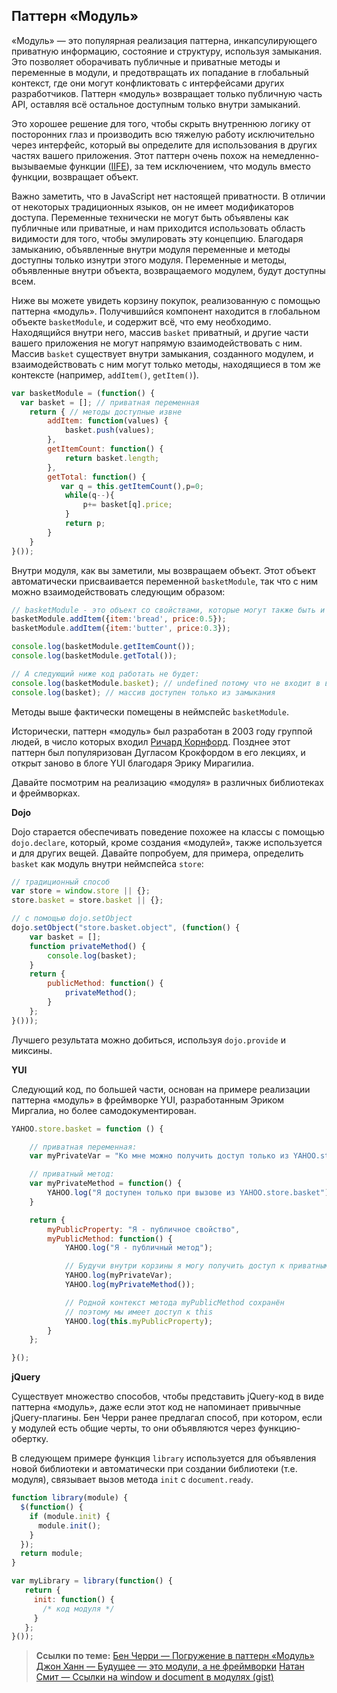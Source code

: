 ## Паттерн «Модуль»

«Модуль» — это популярная реализация паттерна, инкапсулирующего приватную
информацию, состояние и структуру, используя замыкания. Это позволяет оборачивать
публичные и приватные методы и переменные в модули, и предотвращать их
попадание в глобальный контекст, где они могут конфликтовать с интерфейсами
других разработчиков. Паттерн «модуль» возвращает только публичную часть API,
оставляя всё остальное доступным только внутри замыканий.

Это хорошее решение для того, чтобы скрыть внутреннюю логику от посторонних глаз и
производить всю тяжелую работу исключительно через интерфейс, который вы определите
для использования в других частях вашего приложения. Этот паттерн очень похож на
немедленно-вызываемые функции ([IIFE][3]), за тем исключением, что модуль вместо
функции, возвращает объект.

Важно заметить, что в JavaScript нет настоящей приватности. В отличии от некоторых
традиционных языков, он не имеет модификаторов доступа. Переменные технически
не могут быть объявлены как публичные или приватные, и нам приходится использовать
область видимости для того, чтобы эмулировать эту концепцию. Благодаря замыканию,
объявленные внутри модуля переменные и методы доступны только изнутри этого модуля.
Переменные и методы, объявленные внутри объекта, возвращаемого модулем, будут
доступны всем.

Ниже вы можете увидеть корзину покупок, реализованную с помощью паттерна «модуль».
Получившийся компонент находится в глобальном объекте `basketModule`, и содержит
всё, что ему необходимо. Находящийся внутри него, массив `basket` приватный,
и другие части вашего приложения не могут напрямую взаимодействовать с ним.
Массив `basket` существует внутри замыкания, созданного модулем, и
взаимодействовать с ним могут только методы, находящиеся в том же контексте
(например, `addItem()`, `getItem()`).


```javascript
var basketModule = (function() {
  var basket = []; // приватная переменная
    return { // методы доступные извне
        addItem: function(values) {
            basket.push(values);
        },
        getItemCount: function() {
            return basket.length;
        },
        getTotal: function() {
           var q = this.getItemCount(),p=0;
            while(q--){
                p+= basket[q].price;
            }
            return p;
        }
    }
}());
```

Внутри модуля, как вы заметили, мы возвращаем объект. Этот объект автоматически
присваивается переменной `basketModule`, так что с ним можно взаимодействовать
следующим образом:

```javascript
// basketModule - это объект со свойствами, которые могут также быть и методами:
basketModule.addItem({item:'bread', price:0.5});
basketModule.addItem({item:'butter', price:0.3});

console.log(basketModule.getItemCount());
console.log(basketModule.getTotal());

// А следующий ниже код работать не будет:
console.log(basketModule.basket); // undefined потому что не входит в возвращаемый объект
console.log(basket); // массив доступен только из замыкания
```

Методы выше фактически помещены в неймспейс `basketModule`.

Исторически, паттерн «модуль» был разработан в 2003 году группой людей, в число
которых входил [Ричард Корнфорд][4]. Позднее этот паттерн был популяризован
Дугласом Крокфордом в его лекциях, и открыт заново в блоге YUI благодаря Эрику
Мирагилиа.

Давайте посмотрим на реализацию «модуля» в различных библиотеках и фреймворках.

**Dojo**

Dojo старается обеспечивать поведение похожее на классы с помощью `dojo.declare`,
который, кроме создания «модулей», также используется и для других вещей.
Давайте попробуем, для примера, определить `basket` как модуль внутри неймспейса
`store`:

```javascript
// традиционный способ
var store = window.store || {};
store.basket = store.basket || {};

// с помощью dojo.setObject
dojo.setObject("store.basket.object", (function() {
    var basket = [];
    function privateMethod() {
        console.log(basket);
    }
    return {
        publicMethod: function() {
            privateMethod();
        }
    };
}()));
```

Лучшего результата можно добиться, используя `dojo.provide` и миксины.


**YUI**

Следующий код, по большей части, основан на примере реализации паттерна
«модуль» в фреймворке YUI, разработанным Эриком Миргалиа, но более
самодокументирован.

```javascript
YAHOO.store.basket = function () {

    // приватная переменная:
    var myPrivateVar = "Ко мне можно получить доступ только из YAHOO.store.basket.";

    // приватный метод:
    var myPrivateMethod = function() {
        YAHOO.log("Я доступен только при вызове из YAHOO.store.basket");
    }

    return {
        myPublicProperty: "Я - публичное свойство",
        myPublicMethod: function() {
            YAHOO.log("Я - публичный метод");

            // Будучи внутри корзины я могу получить доступ к приватным переменный и методам:
            YAHOO.log(myPrivateVar);
            YAHOO.log(myPrivateMethod());

            // Родной контекст метода myPublicMethod сохранён
            // поэтому мы имеет доступ к this
            YAHOO.log(this.myPublicProperty);
        }
    };

}();
```

**jQuery**

Существует множество способов, чтобы представить jQuery-код в виде паттерна «модуль»,
даже если этот код не напоминает привычные jQuery-плагины. Бен Черри ранее
предлагал способ, при котором, если у модулей есть общие черты, то они объявляются
через функцию-обертку.

В следующем примере функция `library` используется для объявления новой
библиотеки и автоматически при создании библиотеки (т.е. модуля),
связывает вызов метода `init` с `document.ready`.

```javascript
function library(module) {
  $(function() {
    if (module.init) {
      module.init();
    }
  });
  return module;
}

var myLibrary = library(function() {
   return {
     init: function() {
       /* код модуля */
     }
   };
}());
```

> **Ссылки по теме:**
> [Бен Черри — Погружение в паттерн «Модуль»][5]
> [Джон Ханн — Будущее — это модули, а не фреймворки][6]
> [Натан Смит — Ссылки на window и document в модулях (gist)][7]


[3]: http://benalman.com/news/2010/11/immediately-invoked-function-expression/
[4]: http://groups.google.com/group/comp.lang.javascript/msg/9f58bd11bd67d937
[5]: http://www.adequatelygood.com/2010/3/JavaScript-Module-Pattern-In-Depth
[6]: http://lanyrd.com/2011/jsconf/sfgdk/
[7]: https://gist.github.com/274388
